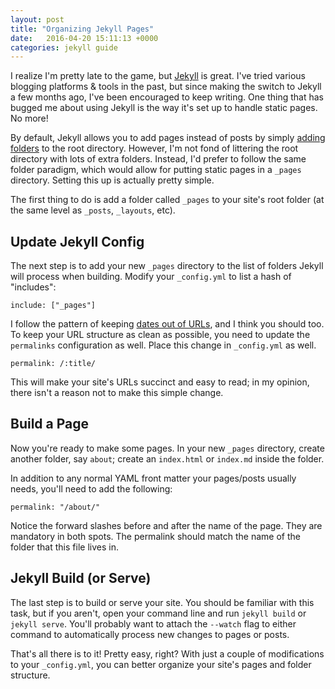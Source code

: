 ```yaml
---
layout: post
title: "Organizing Jekyll Pages"
date:   2016-04-20 15:11:13 +0000
categories: jekyll guide
---
```

I realize I'm pretty late to the game, but [Jekyll](http://jekyllrb.com) is great. I've tried various blogging platforms & tools in the past, but since making the switch to Jekyll a few months ago, I've been encouraged to keep writing. One thing that has bugged me about using Jekyll is the way it's set up to handle static pages. No more!

<!--more-->

By default, Jekyll allows you to add pages instead of posts by simply [adding folders](http://jekyllrb.com/docs/pages/) to the root directory. However, I'm not fond of littering the root directory with lots of extra folders. Instead, I'd prefer to follow the same folder paradigm, which would allow for putting static pages in a `_pages` directory. Setting this up is actually pretty simple.


The first thing to do is add a folder called `_pages` to your site's root folder (at the same level as `_posts`, `_layouts`, etc).

## Update Jekyll Config
The next step is to add your new `_pages` directory to the list of folders Jekyll will process when building. Modify your `_config.yml` to list a hash of "includes":

```
include: ["_pages"]
```

I follow the pattern of keeping [dates out of URLs](http://mattgemmell.com/permalinks/), and I think you should too. To keep your URL structure as clean as possible, you need to update the `permalinks` configuration as well. Place this change in `_config.yml` as well.

```
permalink: /:title/
```

This will make your site's URLs succinct and easy to read; in my opinion, there isn't a reason not to make this simple change.

## Build a Page
Now you're ready to make some pages. In your new `_pages` directory, create another folder, say `about`; create an `index.html` or `index.md` inside the folder.

In addition to any normal YAML front matter your pages/posts usually needs, you'll need to add the following:

```
permalink: "/about/"
```

Notice the forward slashes before and after the name of the page. They are mandatory in both spots. The permalink should match the name of the folder that this file lives in.

## Jekyll Build (or Serve)
The last step is to build or serve your site. You should be familiar with this task, but if you aren't, open your command line and run `jekyll build` or `jekyll serve`. You'll probably want to attach the `--watch` flag to either command to automatically process new changes to pages or posts.

That's all there is to it! Pretty easy, right? With just a couple of modifications to your `_config.yml`, you can better organize your site's pages and folder structure.
